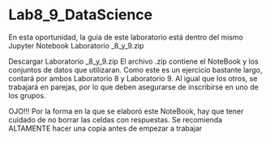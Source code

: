 # Lab8_9_DataScience
En esta oportunidad, la guía de este laboratorio está dentro del mismo Jupyter Notebook Laboratorio _8_y_9.zip  

Descargar Laboratorio _8_y_9.zip   El archivo .zip contiene el NoteBook y los conjuntos de datos que utilizaran.  Como este es un ejercicio bastante largo, contará por ambos Laboratorio 8 y Laboratorio 9.  Al igual que los otros, se trabajará en parejas, por lo que deben asegurarse de inscribirse en uno de los grupos.    

OJO!!!  Por la forma en la que se elaboró este NoteBook, hay que tener cuidado de no borrar las celdas con respuestas.  Se recomienda ALTAMENTE hacer una copia antes de empezar a trabajar
